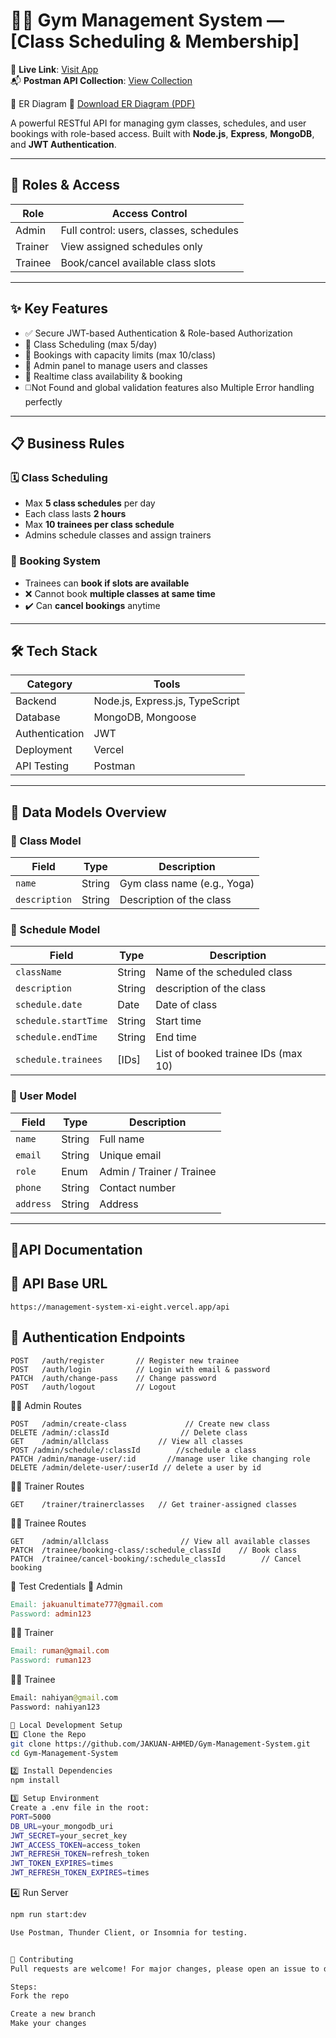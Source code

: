 # 🏋️‍♂️ Gym Management System — [Class Scheduling & Membership]

🚀 **Live Link**: [Visit App](https://management-system-xi-eight.vercel.app/)  
📬 **Postman API Collection**: [View Collection](https://documenter.getpostman.com/view/40097709/2sB2cYbKi8)

📁 ER Diagram
📄 [Download ER Diagram (PDF)](https://drive.google.com/file/d/1k84kJfpRJ6fiD20vjnocyGmAgufRDtBL/view?usp=sharing)

A powerful RESTful API for managing gym classes, schedules, and user bookings with role-based access. Built with **Node.js**, **Express**, **MongoDB**, and **JWT Authentication**.

---

## 🔑 Roles & Access

| Role     | Access Control |
|----------|----------------|
| Admin    | Full control: users, classes, schedules |
| Trainer  | View assigned schedules only            |
| Trainee  | Book/cancel available class slots       |

---

## ✨ Key Features

- ✅ Secure JWT-based Authentication & Role-based Authorization
- 📅 Class Scheduling (max 5/day)
- 👥 Bookings with capacity limits (max 10/class)
- 👤 Admin panel to manage users and classes
- 🔄 Realtime class availability & booking
- ◻️Not Found and global validation features also Multiple Error handling perfectly 

---

## 📋 Business Rules

### 🗓️ Class Scheduling
- Max **5 class schedules** per day  
- Each class lasts **2 hours**  
- Max **10 trainees per class schedule**  
- Admins schedule classes and assign trainers  

### 📅 Booking System
- Trainees can **book if slots are available**  
- ❌ Cannot book **multiple classes at same time**  
- ✔️ Can **cancel bookings** anytime

---

## 🛠️ Tech Stack

| Category       | Tools                              |
|----------------|-------------------------------------|
| Backend        | Node.js, Express.js, TypeScript     |
| Database       | MongoDB, Mongoose                   |
| Authentication | JWT                                 |
| Deployment     | Vercel     |
| API Testing    | Postman                             |

---

## 🧩 Data Models Overview

### 📘 Class Model
| Field       | Type   | Description                   |
|-------------|--------|-------------------------------|
| `name`      | String | Gym class name (e.g., Yoga)   |
| `description`| String| Description of the class      |

### 📅 Schedule Model
| Field           | Type     | Description                             |
|-----------------|----------|-----------------------------------------|
| `className`     | String   | Name of the scheduled class
| `description`     | String   | description  of the  class             |
| `schedule.date` | Date     | Date of class                           |
| `schedule.startTime`     | String   | Start time                              |
| `schedule.endTime`       | String   | End time                                |
| `schedule.trainees`      | [IDs]    | List of booked trainee IDs (max 10)     |

### 👤 User Model
| Field     | Type     | Description                     |
|-----------|----------|---------------------------------|
| `name`    | String   | Full name                       |
| `email`   | String   | Unique email                    |
| `role`    | Enum     | Admin / Trainer / Trainee       |
| `phone`   | String   | Contact number                  |
| `address` | String   | Address                         |

---
## 🔰API Documentation 

## 🔗 API Base URL
```http
https://management-system-xi-eight.vercel.app/api
```

## 🔐 Authentication Endpoints

```http
POST   /auth/register       // Register new trainee
POST   /auth/login          // Login with email & password
PATCH  /auth/change-pass    // Change password
POST   /auth/logout         // Logout
```

👨‍💼 Admin Routes
```http
POST   /admin/create-class             // Create new class
DELETE /admin/:classId                // Delete class
GET    /admin/allclass           // View all classes
POST /admin/schedule/:classId        //schedule a class
PATCH /admin/manage-user/:id       //manage user like changing role
DELETE /admin/delete-user/:userId // delete a user by id
```
🧑‍🏫 Trainer Routes
```http
GET    /trainer/trainerclasses   // Get trainer-assigned classes
```
🧑‍🎓 Trainee Routes
```http
GET    /admin/allclass                // View all available classes
PATCH  /trainee/booking-class/:schedule_classId    // Book class
PATCH  /trainee/cancel-booking/:schedule_classId        // Cancel booking
```
🧪 Test Credentials
🔐 Admin
```makefile
Email: jakuanultimate777@gmail.com  
Password: admin123
```
👨‍🏫 Trainer
```makefile
Email: ruman@gmail.com  
Password: ruman123
```
🧑‍🎓 Trainee
```graphql
Email: nahiyan@gmail.com  
Password: nahiyan123
```
```bash
🧰 Local Development Setup
1️⃣ Clone the Repo
git clone https://github.com/JAKUAN-AHMED/Gym-Management-System.git
cd Gym-Management-System
```

```bash
2️⃣ Install Dependencies
npm install
```

```bash
3️⃣ Setup Environment
Create a .env file in the root:
PORT=5000
DB_URL=your_mongodb_uri
JWT_SECRET=your_secret_key
JWT_ACCESS_TOKEN=access_token
JWT_REFRESH_TOKEN=refresh_token
JWT_TOKEN_EXPIRES=times
JWT_REFRESH_TOKEN_EXPIRES=times
```

4️⃣ Run Server
```bash
npm run start:dev

Use Postman, Thunder Client, or Insomnia for testing.
```



```bash

🤝 Contributing
Pull requests are welcome! For major changes, please open an issue to discuss.

Steps:
Fork the repo

Create a new branch
Make your changes

```
